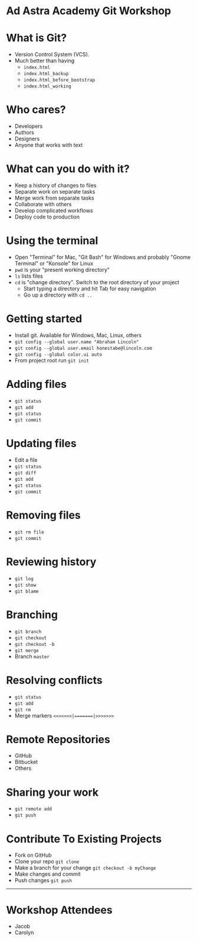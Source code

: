 # Ad Astra Academy Git Workshop

# What is Git?
* Version Control System (VCS).
* Much better than having
  * `index.html`
  * `index.html_backup`
  * `index.html_before_bootstrap`
  * `index.html_working`

# Who cares?
* Developers
* Authors
* Designers
* Anyone that works with text

# What can you do with it?
* Keep a history of changes to files
* Separate work on separate tasks
* Merge work from separate tasks
* Collaborate with others
* Develop complicated workflows
* Deploy code to production

# Using the terminal
* Open "Terminal" for Mac, "Git Bash" for Windows and probably "Gnome
  Terminal" or "Konsole" for Linux
* `pwd` is your "present working directory"
* `ls` lists files
* `cd` is "change directory". Switch to the root directory of your project
  * Start typing a directory and hit Tab for easy navigation
  * Go up a directory with `cd ..`

# Getting started
* Install git. Available for Windows, Mac, Linux, others
* `git config --global user.name "Abraham Lincoln"`
* `git config --global user.email honestabe@lincoln.com`
* `git config --global color.ui auto`
* From project root run `git init`

# Adding files
* `git status`
* `git add`
* `git status`
* `git commit`

# Updating files
* Edit a file
* `git status`
* `git diff`
* `git add`
* `git status`
* `git commit`

# Removing files
* `git rm file`
* `git commit`

# Reviewing history
* `git log`
* `git show`
* `git blame`

# Branching
* `git branch`
* `git checkout`
* `git checkout -b`
* `git merge`
* Branch `master`

# Resolving conflicts
* `git status`
* `git add`
* `git rm`
* Merge markers `<<<<<<<|=======|>>>>>>>`

# Remote Repositories
* GitHub
* Bitbucket
* Others

# Sharing your work
* `git remote add`
* `git push`

# Contribute To Existing Projects
* Fork on GitHub
* Clone your repo `git clone`
* Make a branch for your change `git checkout -b myChange`
* Make changes and commit
* Push changes `git push`

--------------------------------------------------------------------------------

# Workshop Attendees
* Jacob
* Carolyn

